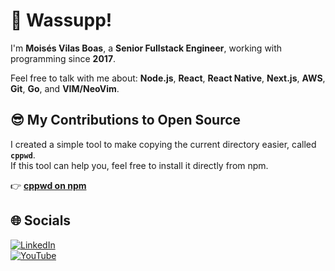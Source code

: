 # 👋 Wassupp!

I'm **Moisés Vilas Boas**, a **Senior Fullstack Engineer**, working with programming since **2017**.  

Feel free to talk with me about: **Node.js**, **React**, **React Native**, **Next.js**, **AWS**, **Git**, **Go**, and **VIM/NeoVim**.

## 😎 My Contributions to Open Source

I created a simple tool to make copying the current directory easier, called **`cppwd`**.  
If this tool can help you, feel free to install it directly from npm.

👉 **[cppwd on npm](https://www.npmjs.com/package/cppwd)**

## 🌐 Socials

[![LinkedIn](https://img.shields.io/badge/LinkedIn-%230077B5.svg?logo=linkedin&logoColor=white)](https://www.linkedin.com/in/devmoisa/)  
[![YouTube](https://img.shields.io/badge/YouTube-%23FF0000.svg?logo=YouTube&logoColor=white)](https://www.youtube.com/@devmoisa)
